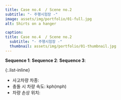 ```yaml
---
title: Case no.4  / Scene no.2
subtitle: "- 주행시험장 -"
image: assets/img/portfolio/01-full.jpg
alt: Shirts on a hanger

caption:
title: Case no.4  / Scene no.2
  subtitle: "- 주행시험장 -"
  thumbnail: assets/img/portfolio/01-thumbnail.jpg
---
```

**Sequence 1**: 
**Sequence 2**: 
**Sequence 3**: 

{:.list-inline}
- 사고차량 차종: 
- 충돌 시 차량 속도: kph(mph)
- 차량 손상 위치: 
